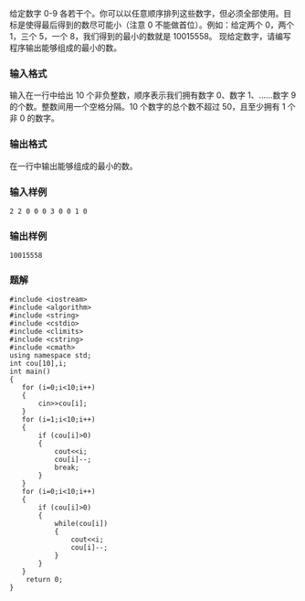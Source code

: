 给定数字 0-9 各若干个。你可以以任意顺序排列这些数字，但必须全部使用。目标是使得最后得到的数尽可能小（注意 0 不能做首位）。例如：给定两个 0，两个 1，三个 5，一个 8，我们得到的最小的数就是 10015558。
现给定数字，请编写程序输出能够组成的最小的数。
### 输入格式
输入在一行中给出 10 个非负整数，顺序表示我们拥有数字 0、数字 1、……数字 9 的个数。整数间用一个空格分隔。10 个数字的总个数不超过 50，且至少拥有 1 个非 0 的数字。
### 输出格式
在一行中输出能够组成的最小的数。
### 输入样例
```
2 2 0 0 0 3 0 0 1 0
```
### 输出样例
```
10015558
```

### 题解
```
#include <iostream>
#include <algorithm>
#include <string>
#include <cstdio>
#include <climits>
#include <cstring>
#include <cmath>
using namespace std;
int cou[10],i;
int main()
{
   for (i=0;i<10;i++)
   {
       cin>>cou[i];
   }
   for (i=1;i<10;i++)
   {
       if (cou[i]>0)
       {
           cout<<i;
           cou[i]--;
           break;
       }
   }
   for (i=0;i<10;i++)
   {
       if (cou[i]>0)
       {
           while(cou[i])
           {
               cout<<i;
               cou[i]--;
           }
       }
   }
    return 0;
}
```
